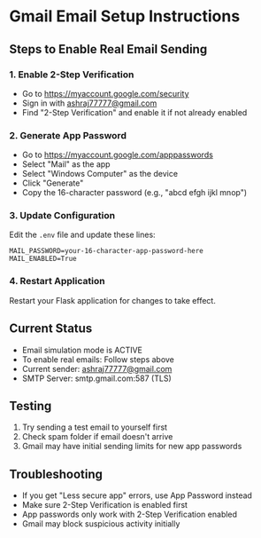 # Gmail Email Setup Instructions

## Steps to Enable Real Email Sending

### 1. Enable 2-Step Verification

- Go to https://myaccount.google.com/security
- Sign in with ashraj77777@gmail.com
- Find "2-Step Verification" and enable it if not already enabled

### 2. Generate App Password

- Go to https://myaccount.google.com/apppasswords
- Select "Mail" as the app
- Select "Windows Computer" as the device
- Click "Generate"
- Copy the 16-character password (e.g., "abcd efgh ijkl mnop")

### 3. Update Configuration

Edit the `.env` file and update these lines:

```
MAIL_PASSWORD=your-16-character-app-password-here
MAIL_ENABLED=True
```

### 4. Restart Application

Restart your Flask application for changes to take effect.

## Current Status

- Email simulation mode is ACTIVE
- To enable real emails: Follow steps above
- Current sender: ashraj77777@gmail.com
- SMTP Server: smtp.gmail.com:587 (TLS)

## Testing

1. Try sending a test email to yourself first
2. Check spam folder if email doesn't arrive
3. Gmail may have initial sending limits for new app passwords

## Troubleshooting

- If you get "Less secure app" errors, use App Password instead
- Make sure 2-Step Verification is enabled first
- App passwords only work with 2-Step Verification enabled
- Gmail may block suspicious activity initially
